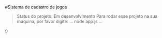 #Sistema de cadastro de jogos

>Status do projeto: Em desenvolvimento
Para rodar esse projeto na sua máquina, por favor digite:
...
node app.js
...

:)